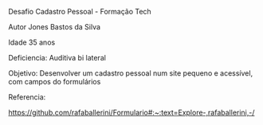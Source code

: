 Desafio Cadastro Pessoal - Formação Tech

Autor
   Jones Bastos da Silva

Idade
   35 anos

Deficiencia:
    Auditiva bi lateral

Objetivo:
    Desenvolver um cadastro pessoal num site pequeno e acessível, com campos do formulários


Referencia: 

https://github.com/rafaballerini/Formulario#:~:text=Explore-,rafaballerini,-/